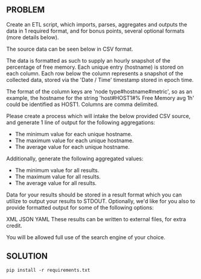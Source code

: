 ## PROBLEM

Create an ETL script, which imports, parses, aggregates and outputs the data in 1 required format, and for bonus points, several optional formats (more details below).

The source data can be seen below in CSV format.

The data is formatted as such to supply an hourly snapshot of the percentage of free memory. Each unique entry (hostname) is stored on each column. Each row below the column represents a snapshot of the collected data, stored via the 'Date / Time' timestamp stored in epoch time.

The format of the column keys are 'node type#hostname#metric', so as an example, the hostname for the string 'host#HOST1#% Free Memory avg 1h' could be identified as HOST1. Columns are comma delimited.

Please create a process which will intake the below provided CSV source, and generate 1 line of output for the following aggregations:

- The minimum value for each unique hostname.
- The maximum value for each unique hostname.
- The average value for each unique hostname.

Additionally, generate the following aggregated values:

- The minimum value for all results.
- The maximum value for all results.
- The average value for all results.

Data for your results should be stored in a result format which you can utilize to output your results to STDOUT. Optionally, we'd like for you also to provide formatted output for some of the following options:

XML
JSON
YAML
These results can be written to external files, for extra credit.

You will be allowed full use of the search engine of your choice.

## SOLUTION

```
pip install -r requirements.txt
```